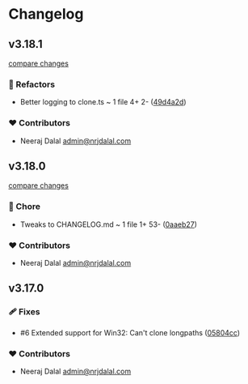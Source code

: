 # Changelog

## v3.18.1

[compare changes](https://github.com/nrjdalal/gitpick/compare/v3.18.0...v3.18.1)

### 💅 Refactors

- Better logging to clone.ts ~ 1 file 4+ 2- ([49d4a2d](https://github.com/nrjdalal/gitpick/commit/49d4a2d))

### ❤️ Contributors

- Neeraj Dalal <admin@nrjdalal.com>

## v3.18.0

[compare changes](https://github.com/nrjdalal/gitpick/compare/v3.17.0...v3.18.0)

### 🏡 Chore

- Tweaks to CHANGELOG.md ~ 1 file 1+ 53- ([0aaeb27](https://github.com/nrjdalal/gitpick/commit/0aaeb27))

### ❤️ Contributors

- Neeraj Dalal <admin@nrjdalal.com>

## v3.17.0

### 🩹 Fixes

- #6 Extended support for Win32: Can't clone longpaths ([05804cc](https://github.com/nrjdalal/gitpick/commit/05804cc))

### ❤️ Contributors

- Neeraj Dalal <admin@nrjdalal.com>
